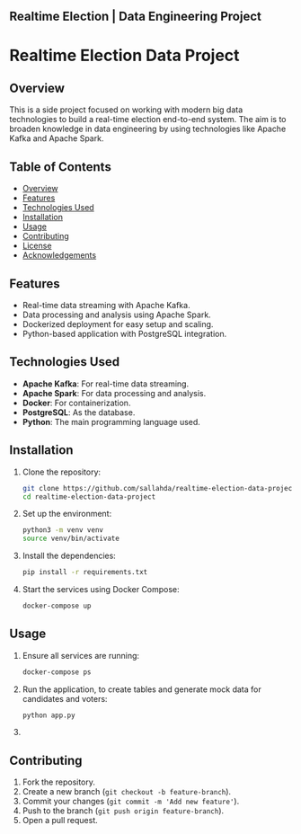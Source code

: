 ## Realtime Election | Data Engineering Project

# Realtime Election Data Project

## Overview

This is a side project focused on working with modern big data technologies to build a real-time election end-to-end system. The aim is to broaden knowledge in data engineering by using technologies like Apache Kafka and Apache Spark.

## Table of Contents
- [Overview](#overview)
- [Features](#features)
- [Technologies Used](#technologies-used)
- [Installation](#installation)
- [Usage](#usage)
- [Contributing](#contributing)
- [License](#license)
- [Acknowledgements](#acknowledgements)

## Features
- Real-time data streaming with Apache Kafka.
- Data processing and analysis using Apache Spark.
- Dockerized deployment for easy setup and scaling.
- Python-based application with PostgreSQL integration.

## Technologies Used
- **Apache Kafka**: For real-time data streaming.
- **Apache Spark**: For data processing and analysis.
- **Docker**: For containerization.
- **PostgreSQL**: As the database.
- **Python**: The main programming language used.

## Installation

1. Clone the repository:
    ```bash
    git clone https://github.com/sallahda/realtime-election-data-project.git
    cd realtime-election-data-project
    ```

2. Set up the environment:
    ```bash
    python3 -m venv venv
    source venv/bin/activate
    ```

3. Install the dependencies:
    ```bash
    pip install -r requirements.txt
    ```

4. Start the services using Docker Compose:
    ```bash
    docker-compose up
    ```

## Usage

1. Ensure all services are running:
    ```bash
    docker-compose ps
    ```

2. Run the application, to create tables and generate mock data for candidates and voters:
    ```bash
    python app.py
    ```

3.

## Contributing

1. Fork the repository.
2. Create a new branch (`git checkout -b feature-branch`).
3. Commit your changes (`git commit -m 'Add new feature'`).
4. Push to the branch (`git push origin feature-branch`).
5. Open a pull request.

